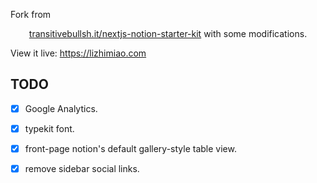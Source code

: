 

Fork from <p align="center"><a href="https://transitivebullsh.it/nextjs-notion-starter-kit">transitivebullsh.it/nextjs-notion-starter-kit</a> with some modifications.
  
View it live: https://lizhimiao.com
  
 
## TODO
- [x] Google Analytics.
- [x] typekit font.
- [x] front-page notion's default gallery-style table view.
- [x] remove sidebar social links.
  
